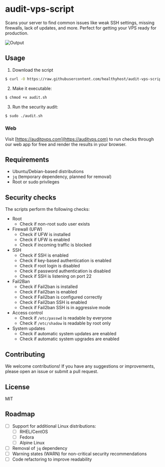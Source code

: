 # audit-vps-script

Scans your server to find common issues like weak SSH settings, missing firewalls, lack of updates, and more. Perfect for getting your VPS ready for production.

![Output](./img/output.png)

## Usage

1. Download the script

```bash
$ curl -O https://raw.githubusercontent.com/healthyhost/audit-vps-script/main/audit.sh
```

2. Make it executable:

```bash
$ chmod +x audit.sh
```

3. Run the security audit:

```bash
$ sudo ./audit.sh
```

### Web

Visit [https://auditpvps.com](https://auditvps.com) to run checks through our web app for free and render the results in your browser.

## Requirements

- Ubuntu/Debian-based distributions
- `jq` (temporary dependency, planned for removal)
- Root or sudo privileges

## Security checks

The scripts perform the following checks:

- Root
  - Check if non-root sudo user exists
- Firewall (UFW)
  - Check if UFW is installed
  - Check if UFW is enabled
  - Check if incoming traffic is blocked
- SSH
  - Check if SSH is enabled
  - Check if key-based authentication is enabled
  - Check if root login is disabled
  - Check if password authentication is disabled
  - Check if SSH is listening on port 22
- Fail2Ban
  - Check if Fail2ban is installed
  - Check if Fail2ban is enabled
  - Check if Fail2ban is configured correctly
  - Check if Fail2ban SSH is enabled
  - Check if Fail2ban SSH is in aggressive mode
- Access control
  - Check if `/etc/passwd` is readable by everyone
  - Check if `/etc/shadow` is readable by root only
- System updates
  - Check if automatic system updates are enabled
  - Check if automatic system upgrades are enabled

## Contributing

We welcome contributions! If you have any suggestions or improvements, please open an issue or submit a pull request.

## License

MIT

## Roadmap

- [ ] Support for additional Linux distributions:
  - [ ] RHEL/CentOS
  - [ ] Fedora
  - [ ] Alpine Linux
- [ ] Removal of `jq` dependency
- [ ] Warning states (WARN) for non-critical security recommendations
- [ ] Code refactoring to improve readability
